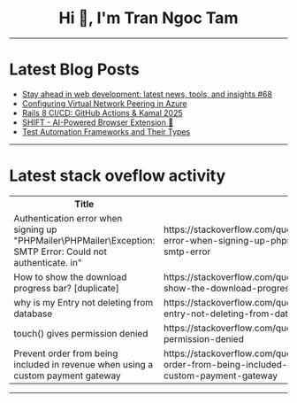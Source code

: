 <h1 align="center">Hi 👋, I'm Tran Ngoc Tam</h1>

---

# Latest Blog Posts 
<!-- BLOG-POST-LIST:START -->
- [Stay ahead in web development: latest news, tools, and insights #68](https://dev.to/urbanisierung/stay-ahead-in-web-development-latest-news-tools-and-insights-68-2hpd)
- [Configuring Virtual Network Peering in Azure](https://dev.to/willvelida/configuring-virtual-network-peering-in-azure-46jf)
- [Rails 8 CI/CD: GitHub Actions &amp; Kamal 2025](https://dev.to/sulmanweb/rails-8-cicd-github-actions-kamal-2025-2gce)
- [SHIFT - AI-Powered Browser Extension 🌱](https://dev.to/ayesha_imr/shift-ai-powered-browser-extension-425f)
- [Test Automation Frameworks and Their Types](https://dev.to/misterankit/test-automation-frameworks-and-their-types-34ad)
<!-- BLOG-POST-LIST:END -->

---

# Latest stack oveflow activity
<table>
  <tr><th>Title</th><th>Link</th></tr>
  <!-- STACKOVERFLOW:START --><tr><td>Authentication error when signing up &quot;PHPMailer\PHPMailer\Exception: SMTP Error: Could not authenticate. in&quot;</td><td>https://stackoverflow.com/questions/79370286/authentication-error-when-signing-up-phpmailer-phpmailer-exception-smtp-error</td></tr><tr><td>How to show the download progress bar? [duplicate]</td><td>https://stackoverflow.com/questions/79370281/how-to-show-the-download-progress-bar</td></tr><tr><td>why is my Entry not deleting from database</td><td>https://stackoverflow.com/questions/79370240/why-is-my-entry-not-deleting-from-database</td></tr><tr><td>touch&lpar;&rpar; gives permission denied</td><td>https://stackoverflow.com/questions/79370224/touch-gives-permission-denied</td></tr><tr><td>Prevent order from being included in revenue when using a custom payment gateway</td><td>https://stackoverflow.com/questions/79370023/prevent-order-from-being-included-in-revenue-when-using-a-custom-payment-gateway</td></tr><!-- STACKOVERFLOW:END -->
</table>

---


